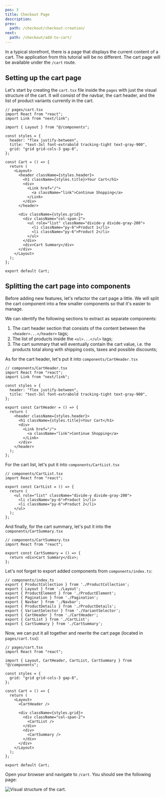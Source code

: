 ```yaml
---
pos: 3
title: Checkout Page
description:
prev:
  path: /checkout/checkout-creation/
next:
  path: /checkout/add-to-cart/
---
```


In a typical storefront, there is a page that displays the current content of a cart. The application from this tutorial will be no different. The cart page will be available under the `/cart` route.

## Setting up the cart page

Let's start by creating the `cart.tsx` file inside the `pages` with just the visual structure of the cart. It will consist of the navbar, the cart header, and the list of product variants currently in the cart.

```tsx
// pages/cart.tsx
import React from "react";
import Link from "next/link";

import { Layout } from "@/components";

const styles = {
  header: "flex justify-between",
  title: "text-3xl font-extrabold tracking-tight text-gray-900",
  grid: "grid grid-cols-3 gap-8",
};

const Cart = () => {
  return (
    <Layout>
      <header className={styles.header}>
        <h1 className={styles.title}>Your Cart</h1>
        <div>
          <Link href="/">
            <a className="link">Continue Shopping</a>
          </Link>
        </div>
      </header>

      <div className={styles.grid}>
        <div className="col-span-2">
          <ul role="list" className="divide-y divide-gray-200">
            <li className="py-6">Product 1</li>
            <li className="py-6">Product 2</li>
          </ul>
        </div>
        <div>Cart Summary</div>
      </div>
    </Layout>
  );
};

export default Cart;
```

## Splitting the cart page into components

Before adding new features, let's refactor the cart page a little. We will split the cart component into a few smaller components so that it's easier to manage.

We can identify the following sections to extract as separate components:

1. The cart header section that consists of the content between the `<header>...</header>` tags;
1. The list of products inside the `<ul>...</ul>` tags;
1. The cart summary that will eventually contain the cart value, i.e. the products total along with shipping costs, taxes and possible discounts;

As for the cart header, let's put it into `components/CartHeader.tsx`

```tsx
// components/CartHeader.tsx
import React from "react";
import Link from "next/link";

const styles = {
  header: "flex justify-between",
  title: "text-3xl font-extrabold tracking-tight text-gray-900",
};

export const CartHeader = () => {
  return (
    <header className={styles.header}>
      <h1 className={styles.title}>Your Cart</h1>
      <div>
        <Link href="/">
          <a className="link">Continue Shopping</a>
        </Link>
      </div>
    </header>
  );
};
```

For the cart list, let's put it into `components/CartList.tsx`

```tsx
// components/CartList.tsx
import React from "react";

export const CartList = () => {
  return (
    <ul role="list" className="divide-y divide-gray-200">
      <li className="py-6">Product 1</li>
      <li className="py-6">Product 2</li>
    </ul>
  );
};
```

And finally, for the cart summary, let's put it into the `components/CartSummary.tsx`

```tsx
// components/CartSummary.tsx
import React from "react";

export const CartSummary = () => {
  return <div>Cart Summary</div>;
};
```

Let's not forget to export added components from `components/index.ts`:

```ts{9-11}
// components/index.ts
export { ProductCollection } from './ProductCollection';
export { Layout } from './Layout';
export { ProductElement } from './ProductElement';
export { Pagination } from './Pagination';
export { Navbar } from './Navbar';
export { ProductDetails } from './ProductDetails';
export { VariantSelector } from './VariantSelector';
export { CartHeader } from './CartHeader';
export { CartList } from './CartList';
export { CartSummary } from './CartSummary';
```

Now, we can put it all together and rewrite the cart page (located in `pages/cart.tsx`):

```tsx
// pages/cart.tsx
import React from "react";

import { Layout, CartHeader, CartList, CartSummary } from "@/components";

const styles = {
  grid: "grid grid-cols-3 gap-8",
};

const Cart = () => {
  return (
    <Layout>
      <CartHeader />

      <div className={styles.grid}>
        <div className="col-span-2">
          <CartList />
        </div>
        <div>
          <CartSummary />
        </div>
      </div>
    </Layout>
  );
};

export default Cart;
```

Open your browser and navigate to `/cart`. You should see the following page:

![Visual structure of the cart.](/images/checkout-page.png)
